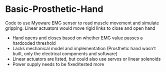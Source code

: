 # Basic-Prosthetic-Hand

Code to use Myoware EMG sensor to read muscle movement and simulate gripping. Linear actuators would move rigid links to close and open hand
  * Hand opens and closes based on whether EMG value passes a hardcoded threshold
  * Lacks mechanical model and implementation (Prosthetic hand wasn't built, only the electrical components and software)
  * Linear actuators are listed, but could also use servos or linear solenoids
  * Power supply needs to be fixed/tested more

